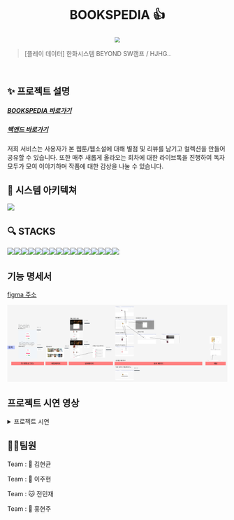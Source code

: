 <h1 align="center"> BOOKSPEDIA 👍</h1>

<div align="center">
  <img src="https://github.com/beyond-sw-camp/be02-2nd-hjhgteam-book/assets/96675421/c31829c1-8b9c-48e2-892e-f4dd7b92a6a1"  style="zoom:76%;" align="center"/>
</div>

> [플레이 데이터] 한화시스템 BEYOND SW캠프 / HJHG..

<br>

## ✨ 프로젝트 설명

<h5><a href="http://www.bookspedia.kro.kr">BOOKSPEDIA 바로가기</a></h5>
<h5><a href="https://github.com/beyond-sw-camp/be02-2nd-hjhgteam-book">백엔드 바로가기</a></h5>

저희 서비스는 사용자가 본 웹툰/웹소설에 대해 별점 및 리뷰를 남기고 컬렉션을 만들어 공유할 수 있습니다.
또한 매주 새롭게 올라오는 회차에 대한 라이브톡을 진행하여 독자 모두가 모여 이야기하며 작품에 대한 감상을 나눌 수 있습니다.

## 📌 시스템 아키텍쳐

<img src = "https://github.com/beyond-sw-camp/be02-3rd-hjhgteam-book/assets/96675421/5154024b-0311-4e33-97fc-153409d0b84b">

## 🔍 STACKS

<img src="https://img.shields.io/badge/html5-E34F26?style=for-the-badge&logo=html5&logoColor=white"><img src="https://img.shields.io/badge/css-1572B6?style=for-the-badge&logo=css3&logoColor=white"><img src="https://img.shields.io/badge/javascript-F7DF1E?style=for-the-badge&logo=javascript&logoColor=black"><img src="https://img.shields.io/badge/vue.js-4FC08D?style=for-the-badge&logo=vue.js&logoColor=white"><img src="https://img.shields.io/badge/bootstrap-7952B3?style=for-the-badge&logo=bootstrap&logoColor=white"><img src="https://img.shields.io/badge/fontawesome-339AF0?style=for-the-badge&logo=fontawesome&logoColor=white"><img src="https://img.shields.io/badge/github-181717?style=for-the-badge&logo=github&logoColor=white"><img src="https://img.shields.io/badge/git-F05032?style=for-the-badge&logo=git&logoColor=white"><img src="https://img.shields.io/badge/Ununtu-E334f1?style=for-the-badge&logo=Ubuntu&logoColor=white"><img src="https://img.shields.io/badge/nginx-e8f717?style=for-the-badge&logo=nginx&logoColor=white"><img src="https://img.shields.io/badge/Pinia-7952B3?style=for-the-badge&logo=Pinia&logoColor=white"><img src="https://img.shields.io/badge/MySQL-ff1ffE?style=for-the-badge&logo=MySQL&logoColor=white"><img src="https://img.shields.io/badge/Amazon AWS-112F26?style=for-the-badge&logo=AmazonAWS&logoColor=white"><img src="https://img.shields.io/badge/Amazon S3-E34F26?style=for-the-badge&logo=Amazon S3&logoColor=white"><img src="https://img.shields.io/badge/Amazon%20EC2-E1120?style=for-the-badge&logo=Amazon%20EC2&logoColor=white"><img src="https://img.shields.io/badge/vue%20router-15ffB6?style=for-the-badge&logo=&logoColor=white">

## 기능 명세서

[figma 주소](https://www.figma.com/file/1dumt0bPpq0bd4EnRjJQ38/BOOKSPEDIA-%EA%B8%B0%EB%8A%A5-%EC%A0%95%EC%9D%98%EC%84%9C-%26-%ED%99%94%EB%A9%B4-%EC%84%A4%EA%B3%84%EC%84%9C?type=design&node-id=0-1&mode=design&t=b7Xl4VmXvo3g0DxN-0)

<img src="./src/assets/figmaREADME.PNG
">

## 프로젝트 시연 영상


<details>
  <summary> 프로젝트 시연</summary>

  <details>
    <summary> 회원가입 </summary>

### 회원가입

<img src = "./src/assets/gif/signup.gif" width="600" height="400">

  </details>



  <details>
    <summary> 로그인 & 로그아웃 </summary>

### 로그인 & 로그아웃

<img src = "./src/assets/gif/login_logout.gif" width="600" height="400">

  </details>
  <details>
    <summary> 마이페이지 </summary>

### 마이페이지
  <img src ="./src/assets/gif/마이페이지.jpg" width="600" height="400">

  </details>
  <details>
    <summary> 마이페이지 수정 </summary>

### 마이페이지 수정

  
  <img src ="./src/assets/gif/마이페이지 수정.jpg" width="600" height="400">
  <img src ="./src/assets/gif/마이페이지 수정2.jpg" width="600" height="400">

  </details>


  <details>
    <summary> 팔로우 & 팔로잉 </summary>

### 팔로우 & 팔로잉
  <img src ="./src/assets/gif/팔로우.jpg" width="600" height="400">
  <img src ="./src/assets/gif/팔로잉.jpg" width="600" height="400">

  </details>

  <details>
    <summary> 컬렉션 </summary>

### 컬렉션
  <img src ="./src/assets/gif/내컬렉션디테일.jpg" width="600" height="400">
  <img src ="./src/assets/gif/내컬렉션목록.jpg" width="600" height="400">

  </details>
  
  <details>
    <summary> 코멘트 </summary>

### 코멘트
  <img src ="./src/assets/gif/코멘트.gif" width="600" height="400">

  </details>

  <details>
    <summary> 작품 코멘트 생성</summary>

### 작품 코멘트 생성
  <img src ="./src/assets/gif/commentcreate.gif" width="600" height="400">

  </details>

  <details>
    <summary> 작품 코멘트 더보기 </summary>

### 작품 코멘트 더보기
  <img src ="./src/assets/gif/commentmore.gif" width="600" height="400">

  </details>

  <details>
    <summary> 작품 코멘트 삭제 </summary>

### 작품 코멘트 삭제
  <img src ="./src/assets/gif/commentdelete.gif" width="600" height="400">

  </details>


  

</details>

## 🤼‍♂️팀원

Team : 🐯 김현균

Team : 🐺 이주현

Team : 🐱 전민재

Team : 🦁 홍현주

##
